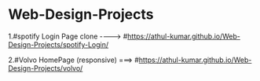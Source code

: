 # Web-Design-Projects

1.#spotify Login Page clone ----> #https://athul-kumar.github.io/Web-Design-Projects/spotify-Login/

2.#Volvo HomePage (responsive) ===> #https://athul-kumar.github.io/Web-Design-Projects/volvo/
